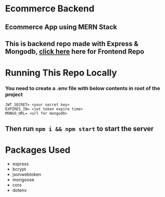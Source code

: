 # Ecommerce Backend

## Ecommerce App using MERN Stack

## This is backend repo made with Express & Mongodb, <a href='https://github.com/gokul1630/ecommerce' target='_blank'>click here</a> here for Frontend Repo

# Running This Repo Locally

### You need to create a .env file with below contents in root of the project

```
JWT_SECRET= <your secret key>
EXPIRES_IN= <jwt token expire time>
MONGO_URL= <url for mongodb>
```

## Then run <code>npm i && npm start</code> to start the server

# Packages Used

- express
- bcrypt
- jsonwebtoken
- mongoose
- cors
- dotenv
